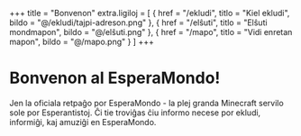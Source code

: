 +++
title = "Bonvenon"
extra.ligiloj = [
    { href = "/ekludi", titlo = "Kiel ekludi",        bildo = "@/ekludi/tajpi-adreson.png" },
    { href = "/elŝuti", titlo = "Elŝuti mondmapon",   bildo = "@/elŝuti.png" },
    { href = "/mapo",   titlo = "Vidi enretan mapon", bildo = "@/mapo.png" }
]
+++

<em-karuselo class="image is-16x9">
    <em-bildo fonto="karuselo-0.svg"></em-bildo>
    <em-bildo fonto="karuselo-1.webp"></em-bildo>
    <em-bildo fonto="karuselo-2.webp"></em-bildo>
    <em-bildo fonto="karuselo-3.webp"></em-bildo>
    <em-bildo fonto="karuselo-4.webp"></em-bildo>
    <em-bildo fonto="karuselo-5.webp"></em-bildo>
    <em-bildo fonto="karuselo-6.webp"></em-bildo>
</em-karuselo>

# Bonvenon al EsperaMondo!

Jen la oficiala retpaĝo por EsperaMondo - la plej granda Minecraft servilo sole por Esperantistoj.
Ĉi tie troviĝas ĉiu informo necese por ekludi, informiĝi, kaj amuziĝi en EsperaMondo.
